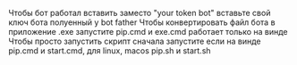 Чтобы бот работал вставить заместо "your token bot" вставьте свой ключ бота полуенный у bot father
Чтобы конвертировать файл бота в приложение .exe запустите pip.cmd и exe.cmd работает только на винде
Чтобы просто запустить скрипт сначала запустите если на винде pip.cmd и start.cmd, для linux, macos pip.sh и start.sh
